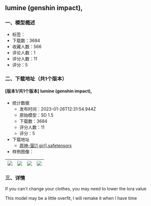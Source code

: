 ## lumine \(genshin impact\), 
### 一、模型概述

- 标签：
- 下载数：3684
- 收藏人数：566
- 评论人数：1
- 评分人数：11
- 评分：5

### 二、下载地址（共1个版本）

#### [版本1/共1个版本] lumine \(genshin impact\), 

- 统计数据
  - 发布时间：2023-01-26T12:31:54.944Z
  - 原始模型：SD 1.5
  - 下载数：3684
  - 评分人数：11
  - 评分：5
- 下载地址
  - [原神-萤[1 girl].safetensors](https://civitai.com/api/download/models/6196)
- 样例图像：

| <img src="https://image.civitai.com/xG1nkqKTMzGDvpLrqFT7WA/2ea01934-3b72-4e52-3d3b-9ff166859f00/width=450/54076.jpeg" /> | <img src="https://image.civitai.com/xG1nkqKTMzGDvpLrqFT7WA/ed2ffbbc-821e-4c81-a6c3-72328337e600/width=450/54075.jpeg" /> | <img src="https://image.civitai.com/xG1nkqKTMzGDvpLrqFT7WA/331ef29d-c3c1-49c0-f5cf-0ff7c3097700/width=450/54074.jpeg" /> | <img src="https://image.civitai.com/xG1nkqKTMzGDvpLrqFT7WA/9bcb1478-410f-49e2-3789-c67607fb5100/width=450/54073.jpeg" /> |
| ---- | ---- | ---- | ---- |


### 三、详情
<p>If you can't change your clothes, you may need to lower the lora value</p><p>This model may be a little overfit, I will remake it when I have time</p>